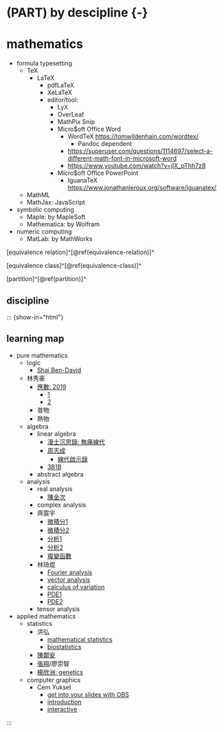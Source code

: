 # (PART) by descipline {-}
# mathematics

- formula typesetting
  - TeX
    - LaTeX
      - pdfLaTeX
      - XeLaTeX
      - editor/tool:
        - LyX
        - OverLeaf
        - MathPix Snip
        - Micro$oft Office Word
          - WordTeX https://tomwildenhain.com/wordtex/
            - Pandoc dependent
          - https://superuser.com/questions/1114697/select-a-different-math-font-in-microsoft-word
          - https://www.youtube.com/watch?v=jlX_pThh7z8
        - Micro$oft Office PowerPoint
          - IguanaTeX https://www.jonathanleroux.org/software/iguanatex/
  - MathML
  - MathJax: JavaScript
- symbolic computing
  - Maple:          by MapleSoft
  - Mathematica:    by Wolfram
- numeric computing
  - MatLab:         by MathWorks

[equivalence relation]^[\@ref(equivalence-relation)]^

[equivalence class]^[\@ref(equivalence-class)]^

[partition]^[\@ref(partition)]^

## discipline

::: {show-in="html"}

## learning map

- pure mathematics
  - logic
    - [Shai Ben-David](https://www.youtube.com/playlist?list=PLPW2keNyw-utXOOzLR-Wp1p0eE5LEtv3N)
  - 林秀豪
    - [應數: 2019](https://www.youtube.com/playlist?list=PLS0SUwlYe8cyfYWKPb8v55pCqfw0MnL0T)
      - [1](https://www.youtube.com/playlist?list=PLS0SUwlYe8cy7eNFtSWru7EtJ_yXM94YH)
      - [2](https://www.youtube.com/playlist?list=PLS0SUwlYe8cxiepObAy7dGDs29AdViZdj)
    - 普物
    - 熱物
  - algebra
    - linear algebra
      - [漫士沉思錄: 無痛線代](https://space.bilibili.com/266765166/channel/collectiondetail?sid=1794944)
      - [周志成](https://www.youtube.com/playlist?list=PLP-JUp2VR1LsFtHT-i_vZ3oNFIAc3t_Ju)
        - [線代啟示錄](https://ccjou.wordpress.com/)
      - [3B1B](https://www.youtube.com/playlist?list=PLZHQObOWTQDPD3MizzM2xVFitgF8hE_ab)
    - abstract algebra
  - analysis
    - real analysis
      - [陳金次](https://www.youtube.com/playlist?list=PLil-R4o6jmGjoxAWZurHXAY0q9yxwXv5F)
    - complex analysis
    - 齊震宇
      - [微積分1](https://www.youtube.com/playlist?list=PLVJXJebpO4PhAc21JW-cYbzT3sq4s7Qg8)
      - [微積分2](https://www.youtube.com/playlist?list=PLil-R4o6jmGihq7XzdNzb0d5hHqEJbr6L)
      - [分析1](https://www.youtube.com/playlist?list=PLil-R4o6jmGhUqtKbZf0LIFKd-xN__g_M)
      - [分析2](https://www.youtube.com/playlist?list=PLil-R4o6jmGhkuZPmKL_A5Y7N4HOsa1nX)
      - [複變函數](https://www.youtube.com/playlist?list=PLDeGIcQNsaL7FnyhQhaVO7JU231RCYxnl)
    - 林琦焜
      - [Fourier analysis](https://www.youtube.com/playlist?list=PLj6E8qlqmkFuX5N1O3FKoDfoySC6Hku-2)
      - [vector analysis](https://www.youtube.com/playlist?list=PLj6E8qlqmkFuFrce6JQR-FGxM2rIbXUvr)
      - [calculus of variation](https://www.youtube.com/playlist?list=PLj6E8qlqmkFviK2-k7f-XjBLx3_37BPoP)
      - [PDE1](https://www.youtube.com/playlist?list=PLj6E8qlqmkFsD6ppAsmxs-VnWWo9uwWTK)
      - [PDE2](https://www.youtube.com/playlist?list=PLj6E8qlqmkFvOYhjGCYMnrF4oQ-8eH91H)
    - tensor analysis
- applied mathematics
  - statistics
    - 洪弘
      - [mathematical statistics](https://www.youtube.com/playlist?list=PLTpF-A8hKVUOqfNyA6mOD6lo2cc6clZZP)
      - [biostatistics](https://www.youtube.com/playlist?list=PLTp0eSi9MdkNZB4kyLSzIXIUy9JQOJ5AM)
    - [陳鄰安](https://www.youtube.com/playlist?list=PLTpF-A8hKVUPXtNAX9lro-leGgEK0OSEW)
    - [張翔](https://www.youtube.com/@shiangsir/playlists)/廖崇智
    - [楊欣洲: genetics](https://www.youtube.com/playlist?list=PLTp0eSi9MdkPp0swo8-VVplaG8bateq7q)
  - computer graphics
    - Cem Yuksel
      - [get into your slides with OBS](https://www.youtube.com/playlist?list=PLplnkTzzqsZT2-rLDXArSi8LnhWQu0mqv)
      - [introduction](https://www.youtube.com/playlist?list=PLplnkTzzqsZTfYh4UbhLGpI5kGd5oW_Hh)
      - [interactive](https://www.youtube.com/playlist?list=PLplnkTzzqsZS3R5DjmCQsqupu43oS9CFN)

:::
